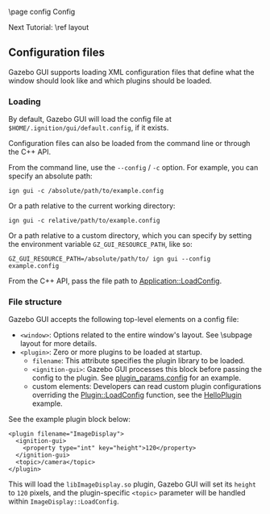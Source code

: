 \page config Config

Next Tutorial: \ref layout

## Configuration files

Gazebo GUI supports loading XML configuration files that define what
the window should look like and which plugins should be loaded.

### Loading

By default, Gazebo GUI will load the config file at
`$HOME/.ignition/gui/default.config`, if it exists.

Configuration files can also be loaded from the command line or through the
C++ API.

From the command line, use the `--config` / `-c` option.
For example, you can specify an absolute path:

`ign gui -c /absolute/path/to/example.config`

Or a path relative to the current working directory:

`ign gui -c relative/path/to/example.config`

Or a path relative to a custom directory, which you can specify by setting the
environment variable `GZ_GUI_RESOURCE_PATH`, like so:

`GZ_GUI_RESOURCE_PATH=/absolute/path/to/ ign gui --config example.config`

From the C++ API, pass the file path to
[Application::LoadConfig](https://ignitionrobotics.org/api/gui/3.0/classignition_1_1gui_1_1Application.html#a03c4c3a1b1e58cc4bff05658f21fff17).

### File structure

Gazebo GUI accepts the following top-level elements on a config file:

* `<window>`: Options related to the entire window's layout.
  See \subpage layout for more details.
* `<plugin>`: Zero or more plugins to be loaded at startup.
    * `filename`: This attribute specifies the plugin library to be loaded.
    * `<ignition-gui>`: Gazebo GUI processes this block before passing the
      config to the plugin. See
      [plugin_params.config](https://github.com/ignitionrobotics/ign-gui/blob/ign-gui2/examples/config/plugin_params.config)
      for an example.
    * custom elements: Developers can read custom plugin configurations overriding the
      [Plugin::LoadConfig](https://ignitionrobotics.org/api/gui/3.0/classignition_1_1gui_1_1Plugin.html#a72064530af4cd247b994b905559fd4ee)
      function, see the
      [HelloPlugin](https://github.com/ignitionrobotics/ign-gui/blob/ign-gui2/examples/plugin/hello_plugin/HelloPlugin.cc)
      example.

See the example plugin block below:

    <plugin filename="ImageDisplay">
      <ignition-gui>
        <property type="int" key="height">120</property>
      </ignition-gui>
      <topic>/camera</topic>
    </plugin>

This will load the `libImageDisplay.so` plugin, Gazebo GUI will set its
`height` to `120` pixels, and the plugin-specific `<topic>` parameter will be
handled within `ImageDisplay::LoadConfig`.

